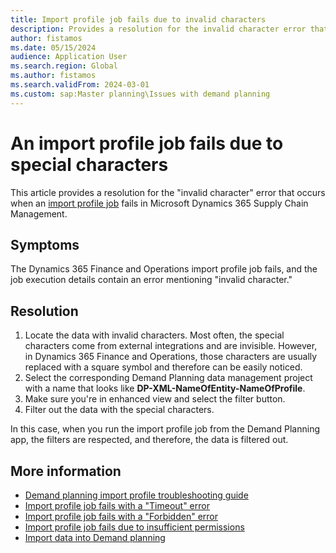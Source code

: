 ```yaml
---
title: Import profile job fails due to invalid characters
description: Provides a resolution for the invalid character error that occurs when an import profile job fails in Microsoft Dynamics 365 Supply Chain Management.
author: fistamos
ms.date: 05/15/2024
audience: Application User
ms.search.region: Global
ms.author: fistamos
ms.search.validFrom: 2024-03-01
ms.custom: sap:Master planning\Issues with demand planning
---
```

# An import profile job fails due to special characters

This article provides a resolution for the "invalid character" error that occurs when an [import profile job](/dynamics365/supply-chain/demand-planning/import-data#create-an-import-profile-for-importing-directly-from-supply-chain-management) fails in Microsoft Dynamics 365 Supply Chain Management.

## Symptoms

The Dynamics 365 Finance and Operations import profile job fails, and the job execution details contain an error mentioning "invalid character."

## Resolution

1. Locate the data with invalid characters. Most often, the special characters come from external integrations and are invisible. However, in Dynamics 365 Finance and Operations, those characters are usually replaced with a square symbol and therefore can be easily noticed.
2. Select the corresponding Demand Planning data management project with a name that looks like **DP-XML-NameOfEntity-NameOfProfile**.
3. Make sure you're in enhanced view and select the filter button.
4. Filter out the data with the special characters.

In this case, when you run the import profile job from the Demand Planning app, the filters are respected, and therefore, the data is filtered out.

## More information

- [Demand planning import profile troubleshooting guide](import-landing-page.md)
- [Import profile job fails with a "Timeout" error](project-time-out.md)
- [Import profile job fails with a "Forbidden" error]( import-profile-fails-with-forbidden-error.md)
- [Import profile job fails due to insufficient permissions](user-insufficient-permissions.md)
- [Import data into Demand planning](/dynamics365/supply-chain/demand-planning/import-data)
